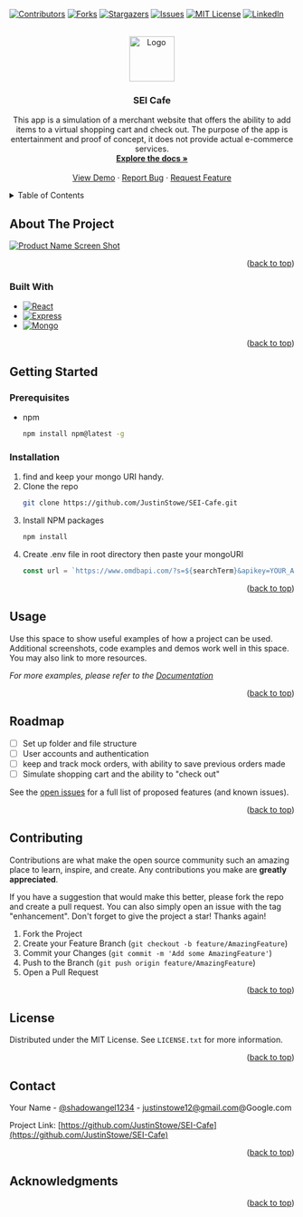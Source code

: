 <!-- Improved compatibility of back to top link: See: https://github.com/othneildrew/Best-README-Template/pull/73 -->

<a name="readme-top"></a>

<!--
*** Thanks for checking out the Best-README-Template. If you have a suggestion
*** that would make this better, please fork the repo and create a pull request
*** or simply open an issue with the tag "enhancement".
*** Don't forget to give the project a star!
*** Thanks again! Now go create something AMAZING! :D
-->

<!-- PROJECT SHIELDS -->
<!--
*** I'm using markdown "reference style" links for readability.
*** Reference links are enclosed in brackets [ ] instead of parentheses ( ).
*** See the bottom of this document for the declaration of the reference variables
*** for contributors-url, forks-url, etc. This is an optional, concise syntax you may use.
*** https://www.markdownguide.org/basic-syntax/#reference-style-links
-->

[![Contributors][contributors-shield]][contributors-url]
[![Forks][forks-shield]][forks-url]
[![Stargazers][stars-shield]][stars-url]
[![Issues][issues-shield]][issues-url]
[![MIT License][license-shield]][license-url]
[![LinkedIn][linkedin-shield]][linkedin-url]

<!-- PROJECT LOGO -->
<br />
<div align="center">
  <a href="https://github.com/JustinStowe/SEI-Cafe">
    <img src="https://user-images.githubusercontent.com/110639329/233704909-170868e2-f051-42e6-b733-8a77e037d9b9.jpg" alt="Logo" width="80" height="80">
  </a>

<h3 align="center">SEI Cafe</h3>

  <p align="center">
    This app is a simulation of a merchant website that offers the ability to add items to a virtual shopping cart and check out. The purpose of the app is entertainment and proof of concept, it does not provide actual e-commerce services.
    <br />
    <a href="https://github.com/JustinStowe/SEI-Cafe"><strong>Explore the docs »</strong></a>
    <br />
    <br />
    <a href="https://github.com/JustinStowe/SEI-Cafe">View Demo</a>
    ·
    <a href="https://github.com/JustinStowe/SEI-Cafe/issues">Report Bug</a>
    ·
    <a href="https://github.com/JustinStowe/SEI-Cafe/issues">Request Feature</a>
  </p>
</div>

<!-- TABLE OF CONTENTS -->
<details>
  <summary>Table of Contents</summary>
  <ol>
    <li>
      <a href="#about-the-project">About The Project</a>
      <ul>
        <li><a href="#built-with">Built With</a></li>
      </ul>
    </li>
    <li>
      <a href="#getting-started">Getting Started</a>
      <ul>
        <li><a href="#prerequisites">Prerequisites</a></li>
        <li><a href="#installation">Installation</a></li>
      </ul>
    </li>
    <li><a href="#usage">Usage</a></li>
    <li><a href="#roadmap">Roadmap</a></li>
    <li><a href="#contributing">Contributing</a></li>
    <li><a href="#license">License</a></li>
    <li><a href="#contact">Contact</a></li>
    <li><a href="#acknowledgments">Acknowledgments</a></li>
  </ol>
</details>

<!-- ABOUT THE PROJECT -->

## About The Project

[![Product Name Screen Shot][product-screenshot]](https://github.com/JustinStowe/SEI-Cafe)

<!-- Here's a blank template to get started: To avoid retyping too much info. Do a search and replace with your text editor for the following: `JustinStowe`, `SEI-Cafe`, `shadowangel1234`, `Justin Stowe`, `Google`, `justinstowe12@gmail.com`, `SEI Cafe`, `This app is a simulation of a merchant website that offers the ability to add items to a virtual shopping cart and check out. The purpose of the app is entertainment and proof of concept, it does not provide actual e-commerce services. -->

<p align="right">(<a href="#readme-top">back to top</a>)</p>

### Built With

<!-- * [![Next][Next.js]][Next-url] -->

- [![React][react.js]][react-url]
- [![Express][express.js]][express-url]
- [![Mongo][mongo.js]][mongo-url]

<p align="right">(<a href="#readme-top">back to top</a>)</p>

<!-- GETTING STARTED -->

## Getting Started

### Prerequisites

- npm
  ```sh
  npm install npm@latest -g
  ```

### Installation

1. find and keep your mongo URI handy.
2. Clone the repo
   ```sh
   git clone https://github.com/JustinStowe/SEI-Cafe.git
   ```
3. Install NPM packages
   ```sh
   npm install
   ```
4. Create .env file in root directory then paste your mongoURI
   ```js
   const url = `https://www.omdbapi.com/?s=${searchTerm}&apikey=YOUR_API_KEY`;
   ```

<p align="right">(<a href="#readme-top">back to top</a>)</p>

<!-- USAGE EXAMPLES -->

## Usage

Use this space to show useful examples of how a project can be used. Additional screenshots, code examples and demos work well in this space. You may also link to more resources.

_For more examples, please refer to the [Documentation](https://github.com/JustinStowe/SEI-Cafe)_

<p align="right">(<a href="#readme-top">back to top</a>)</p>

<!-- ROADMAP -->

## Roadmap

- [ ] Set up folder and file structure
- [ ] User accounts and authentication
- [ ] keep and track mock orders, with ability to save previous orders made
- [ ] Simulate shopping cart and the ability to "check out"

See the [open issues](https://github.com/JustinStowe/SEI-Cafe/issues) for a full list of proposed features (and known issues).

<p align="right">(<a href="#readme-top">back to top</a>)</p>

<!-- CONTRIBUTING -->

## Contributing

Contributions are what make the open source community such an amazing place to learn, inspire, and create. Any contributions you make are **greatly appreciated**.

If you have a suggestion that would make this better, please fork the repo and create a pull request. You can also simply open an issue with the tag "enhancement".
Don't forget to give the project a star! Thanks again!

1. Fork the Project
2. Create your Feature Branch (`git checkout -b feature/AmazingFeature`)
3. Commit your Changes (`git commit -m 'Add some AmazingFeature'`)
4. Push to the Branch (`git push origin feature/AmazingFeature`)
5. Open a Pull Request

<p align="right">(<a href="#readme-top">back to top</a>)</p>

<!-- LICENSE -->

## License

Distributed under the MIT License. See `LICENSE.txt` for more information.

<p align="right">(<a href="#readme-top">back to top</a>)</p>

<!-- CONTACT -->

## Contact

Your Name - [@shadowangel1234](https://twitter.com/shadowangel1234) - justinstowe12@gmail.com@Google.com

Project Link: [https://github.com/JustinStowe/SEI-Cafe](https://github.com/JustinStowe/SEI-Cafe)

<p align="right">(<a href="#readme-top">back to top</a>)</p>

<!-- ACKNOWLEDGMENTS -->

## Acknowledgments

<p align="right">(<a href="#readme-top">back to top</a>)</p>

<!-- MARKDOWN LINKS & IMAGES -->
<!-- https://www.markdownguide.org/basic-syntax/#reference-style-links -->

[contributors-shield]: https://img.shields.io/github/contributors/JustinStowe/SEI-Cafe.svg?style=for-the-badge
[contributors-url]: https://github.com/JustinStowe/SEI-Cafe/graphs/contributors
[forks-shield]: https://img.shields.io/github/forks/JustinStowe/SEI-Cafe.svg?style=for-the-badge
[forks-url]: https://github.com/JustinStowe/SEI-Cafe/network/members
[stars-shield]: https://img.shields.io/github/stars/JustinStowe/SEI-Cafe.svg?style=for-the-badge
[stars-url]: https://github.com/JustinStowe/SEI-Cafe/stargazers
[issues-shield]: https://img.shields.io/github/issues/JustinStowe/SEI-Cafe.svg?style=for-the-badge
[issues-url]: https://github.com/JustinStowe/SEI-Cafe/issues
[license-shield]: https://img.shields.io/github/license/JustinStowe/SEI-Cafe.svg?style=for-the-badge
[license-url]: https://github.com/JustinStowe/SEI-Cafe/blob/master/LICENSE.txt
[linkedin-shield]: https://img.shields.io/badge/-LinkedIn-black.svg?style=for-the-badge&logo=linkedin&colorB=555
[linkedin-url]: https://linkedin.com/in/JustinStowe
[product-screenshot]: https://user-images.githubusercontent.com/110639329/233706389-b268ee22-dfeb-470e-b7b3-da1fab870ae7.jpg
[Express.js]: https://img.shields.io/badge/-Express-green
[Express-url]: https://expressjs.com/
[mongo.js]: https://img.shields.io/badge/-MongoDB-blue
[mongo-url]: https://www.mongodb.com/
[React.js]: https://img.shields.io/badge/React-20232A?style=for-the-badge&logo=react&logoColor=61DAFB
[React-url]: https://reactjs.org/
